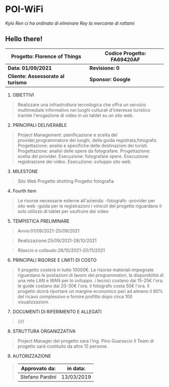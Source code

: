 # POI-WiFi

*Kylo Ren ci ha ordinato di eliminare Rey la mercante di rottami*

## Hello there!

| Progetto: Florence of Things | Codice Progetto: FA69420AF |
| - | - |
| **Data: 01/09/2021** | **Revisione: 0**|
| **Cliente: Assessorato al turismo** | **Sponsor: Google** |

1. OBIETTIVI
> Realizzare una infrastruttura tecnologica che offra un servizio multimediale informativo nei luoghi culturali d'interesse turistico tramite l'erogazione di video in un tablet su un sito web.
2. PRINCIPALI DELIVERABLE
> Project Management: pianificazione e scelta del provider,programmatore dei luoghi, della guida registrata,fotografo. Progettazione: analisi e specifiche delle destinazioni dei turisti. Progettazione: analisi delle opere da fotografare. Progettazione: scelta del provider. Esecuzione: fotografare opere. Esecuzione: registrazione dei video. Esecuzione: sviluppo sito web.
3. MILESTONE
> Sito Web Progetto shotting Progetto fotografia
4. Fourth item
> Le risorse necessarie esterne all'azienda:
-fotografo
-provider per sito web
-guida per le registrazioni i vinicoli del progetto riguardano il solo utilizzo di tablet per usufruire dei video
5. TEMPISTICA PRELIMINARE
>Avvio:01/09/2021-25/09/2021

>Realizzazione:25/09/2021-28/10/2021

>Rilascio e collaudo:28/10/2021-20/11/2021
6. PRINCIPALI RISORSE E LIMITI DI COSTO
> Il progetto costerà in tutto 10000€. Le risorse materiali impegnate riguardano le postazioni di lavoro dei programmatori, la disponibilità di una rete LAN e WAN per lo sviluppo. i tecnici costano dai 15-25€ l'ora. le guide costano dai 20-30€ l'ora. il fotografo costa 50€ l'ora. Il progetto dovrà riportare un margine economico pari ad almeno il 80% del ricavo complessivo e fornire profitto dopo circa 100 visualizzazioni.
7. DOCUMENTI DI RIFERIMENTO E ALLEGATI
> ////
8. STRUTTURA ORGANIZZATIVA
> Project Manager del progetto sara l'ing. Pino Guarascio
Il Team di progetto sarà costituito da altre 15 persone.
9. AUTORIZZAZIONE
> |Approvato da:| in data: |
> |-|-|
>|Stefano Pardini| 13/03/2019|
>
